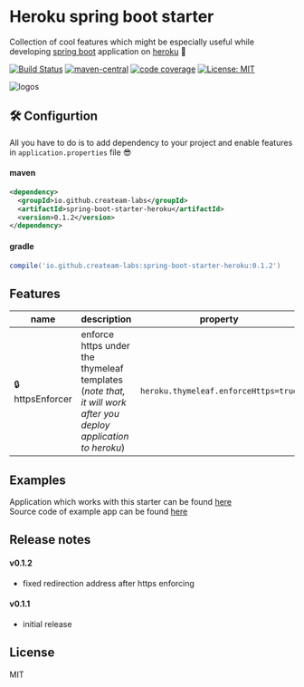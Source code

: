 # Heroku spring boot starter 
Collection of cool features which might be especially useful while developing [spring boot](https://projects.spring.io/spring-boot/) application on [heroku](https://www.heroku.com/) 🤖

[![Build Status](https://travis-ci.org/createam-labs/spring-boot-starter-heroku.svg?branch=master&logo=travis)](https://travis-ci.org/createam-labs/spring-boot-starter-heroku)
[![maven-central](https://img.shields.io/maven-metadata/v/http/central.maven.org/maven2/io/github/createam-labs/spring-boot-starter-heroku/maven-metadata.xml.svg)](http://search.maven.org/#artifactdetails%7Cio.github.createam-labs%7Cspring-boot-starter-heroku%7C0.1.2%7Cjar)
[![code coverage](https://codecov.io/gh/createam-labs/spring-boot-starter-heroku/branch/master/graph/badge.svg)](https://codecov.io/gh/createam-labs/spring-boot-starter-heroku)
[![License: MIT](https://img.shields.io/badge/License-MIT-yellow.svg)](https://opensource.org/licenses/MIT)

![logos](https://i.imgur.com/oJgq4p8.png)

## 🛠 Configurtion
All you have to do is to add dependency to your project and enable features in `application.properties` file 😎
#### maven
```xml
<dependency>
  <groupId>io.github.createam-labs</groupId>
  <artifactId>spring-boot-starter-heroku</artifactId>
  <version>0.1.2</version>
</dependency>
```
#### gradle
```groovy
compile('io.github.createam-labs:spring-boot-starter-heroku:0.1.2')
````
##  Features 
| name | description | property |
| ------ | ------ | ------ |
| 🔒httpsEnforcer | enforce https under the thymeleaf templates (_note that, it will work after you deploy application to heroku_) | `heroku.thymeleaf.enforceHttps=true`

## Examples
Application which works with this starter can be found [here](http://createam-labs.herokuapp.com/)  
Source code of example app can be found [here](https://github.com/createam-labs/createam-labs-test-services)

## Release notes

#### v0.1.2
- fixed redirection address after https enforcing
  
#### v0.1.1
- initial release


License
----
MIT
